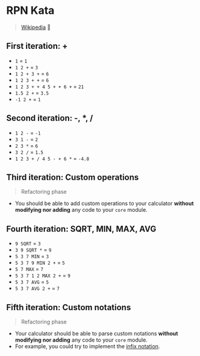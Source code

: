 # RPN Kata
> [Wikipedia](https://en.wikipedia.org/wiki/Reverse_Polish_notation) 🤔

## First iteration: +
* `1` = `1`
* `1 2 +` = `3`
* `1 2 + 3 +` = `6`
* `1 2 3 + +` = `6`
* `1 2 3 + + 4 5 + + 6 +` = `21`
* `1.5 2 +` = `3.5`
* `-1 2 +` = `1`

## Second iteration: -, *, /
* `1 2 -` = `-1`
* `3 1 -` = `2`
* `2 3 *` = `6`
* `3 2 /` = `1.5`
* `1 2 3 + / 4 5 - + 6 *` = `-4.8`

## Third iteration: Custom operations
> Refactoring phase
* You should be able to add custom operations to your calculator **without modifying nor adding** any code to your 
`core` module.

## Fourth iteration: SQRT, MIN, MAX, AVG
* `9 SQRT` = `3`
* `3 9 SQRT *` = `9`
* `5 3 7 MIN` = `3`
* `5 3 7 9 MIN 2 +` = `5`
* `5 7 MAX` = `7`
* `5 3 7 1 2 MAX 2 +` = `9`
* `5 3 7 AVG` = `5`
* `5 3 7 AVG 2 +` = `7`

## Fifth iteration: Custom notations
> Refactoring phase
* Your calculator should be able to parse custom notations **without modifying nor adding** any code to your `core` 
module. 
* For example, you could try to implement the [infix notation](https://en.wikipedia.org/wiki/Infix_notation).